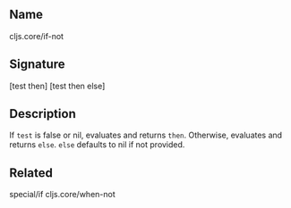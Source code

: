 ## Name
cljs.core/if-not

## Signature
[test then]
[test then else]

## Description

If `test` is false or nil, evaluates and returns `then`. Otherwise, evaluates
and returns `else`. `else` defaults to nil if not provided.

## Related
special/if
cljs.core/when-not
